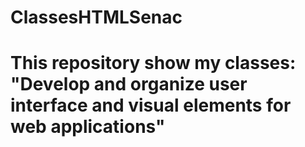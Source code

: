 # ClassesHTMLSenac

<!DOCKTYPE>
<html>
      <head>
          <h1> This repository show my classes: "Develop and organize user interface and visual elements for web applications" </h1>
      </head>
      </html>
